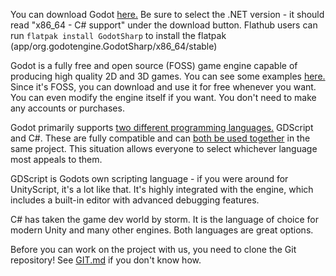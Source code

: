 You can download Godot [here.](https://godotengine.org/download/windows/) Be sure to select the .NET version - it should read "x86_64 - C# support" under the download button. Flathub users can run `flatpak install GodotSharp` to install the flatpak (app/org.godotengine.GodotSharp/x86_64/stable)

Godot is a fully free and open source (FOSS) game engine capable of producing high quality 2D and 3D games. You can see some examples [here.](https://godotengine.org/showcase/) Since it's FOSS, you can download and use it for free whenever you want. You can even modify the engine itself if you want. You don't need to make any accounts or purchases. 

Godot primarily supports [two different programming languages.](https://docs.godotengine.org/en/stable/getting_started/step_by_step/scripting_languages.html) GDScript and C#. These are fully compatible and can [both be used together](https://docs.godotengine.org/en/stable/tutorials/scripting/cross_language_scripting.html) in the same project. This situation allows everyone to select whichever language most appeals to them.

GDScript is Godots own scripting language - if you were around for UnityScript, it's a lot like that. It's highly integrated with the engine, which includes a built-in editor with advanced debugging features.

C# has taken the game dev world by storm. It is the language of choice for modern Unity and many other engines. Both languages are great options.

Before you can work on the project with us, you need to clone the Git repository! See [GIT.md](https://github.com/zorafly/TAGameOff2025/blob/main/GIT.md) if you don't know how.
